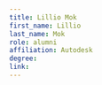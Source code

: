 ```yaml
---
title: Lillio Mok
first_name: Lillio
last_name: Mok
role: alumni
affiliation: Autodesk
degree:
link:
---
```

